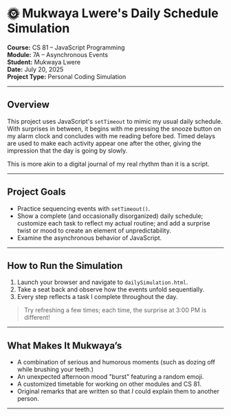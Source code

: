 # 🌞 Mukwaya Lwere's Daily Schedule Simulation

**Course:** CS 81 – JavaScript Programming  
**Module:** 7A – Asynchronous Events  
**Student:** Mukwaya Lwere  
**Date:** July 20, 2025  
**Project Type:** Personal Coding Simulation

---

##  Overview

This project uses JavaScript's `setTimeout` to mimic my usual daily schedule. With surprises in between, it begins with me pressing the snooze button on my alarm clock and concludes with me reading before bed. Timed delays are used to make each activity appear one after the other, giving the impression that the day is going by slowly.

This is more akin to a digital journal of my real rhythm than it is a script.

---

##  Project Goals

- Practice sequencing events with `setTimeout()`.
- Show a complete (and occasionally disorganized) daily schedule; customize each task to reflect my actual routine; and add a surprise twist or mood to create an element of unpredictability.
- Examine the asynchronous behavior of JavaScript.

---

##  How to Run the Simulation

1. Launch your browser and navigate to `dailySimulation.html`.  
2. Take a seat back and observe how the events unfold sequentially.
3. Every step reflects a task I complete throughout the day.

> Try refreshing a few times; each time, the surprise at 3:00 PM is different!

---

##  What Makes It Mukwaya’s

- A combination of serious and humorous moments (such as dozing off while brushing your teeth.)
- An unexpected afternoon mood "burst" featuring a random emoji.
- A customized timetable for working on other modules and CS 81.
- Original remarks that are written so that *I* could explain them to another person.

---




